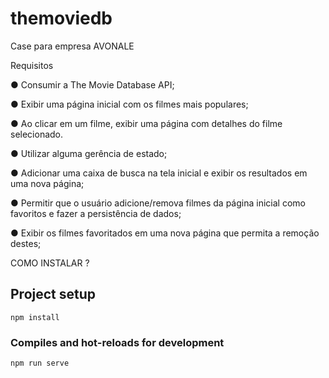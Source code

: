 # themoviedb
 Case para empresa AVONALE
 
 Requisitos

 ● Consumir a The Movie Database API;
 
 ● Exibir uma página inicial com os filmes mais populares;
 
 ● Ao clicar em um filme, exibir uma página com detalhes do filme selecionado.
 
 ● Utilizar alguma gerência de estado;
 
 ● Adicionar uma caixa de busca na tela inicial e exibir os resultados em uma nova página;
 
 ● Permitir que o usuário adicione/remova filmes da página inicial como favoritos e fazer a 
 persistência de dados;
 
 ● Exibir os filmes favoritados em uma nova página que permita a remoção destes;

 
 COMO INSTALAR ?
## Project setup
```
npm install
```

### Compiles and hot-reloads for development
```
npm run serve
```
